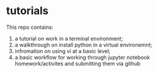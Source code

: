 # tutorials

This repo contains:

1. a tutorial on work in a terminal environment;
2. a walkthrough on install python in a virtual environemnt;
3. infromation on using vi at a basic level;
4. a basic workflow for working through jupyter notebook homework/activites and submitting them via github
